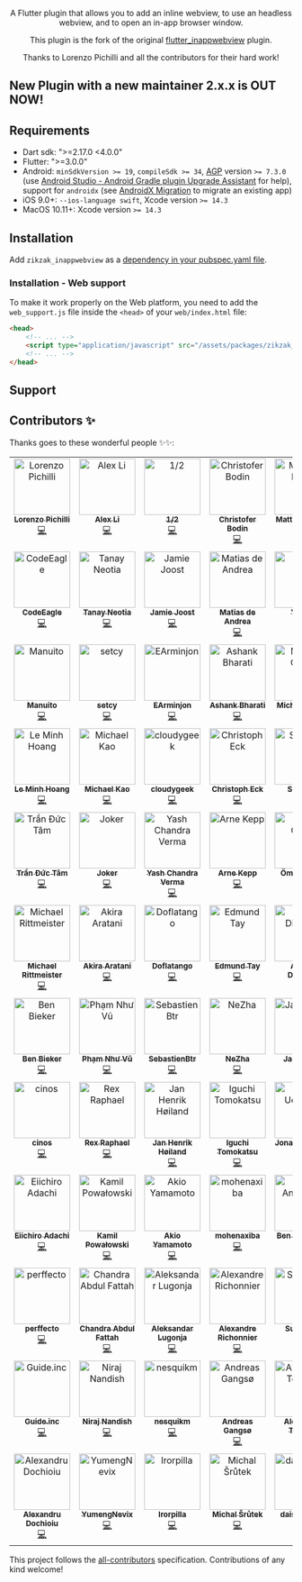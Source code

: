 <div align="center">

A Flutter plugin that allows you to add an inline webview, to use an headless webview, and to open an in-app browser window.

This plugin is the fork of the original [flutter_inappwebview](https://pub.dev/packages/flutter_inappwebview) plugin.

Thanks to Lorenzo Pichilli and all the contributors for their hard work!

</div>

## New Plugin with a new maintainer 2.x.x is OUT NOW!

## Requirements

- Dart sdk: ">=2.17.0 <4.0.0"
- Flutter: ">=3.0.0"
- Android: `minSdkVersion >= 19`, `compileSdk >= 34`, [AGP](https://developer.android.com/build/releases/gradle-plugin) version `>= 7.3.0` (use [Android Studio - Android Gradle plugin Upgrade Assistant](https://developer.android.com/build/agp-upgrade-assistant) for help), support for `androidx` (see [AndroidX Migration](https://flutter.dev/docs/development/androidx-migration) to migrate an existing app)
- iOS 9.0+: `--ios-language swift`, Xcode version `>= 14.3`
- MacOS 10.11+: Xcode version `>= 14.3`

## Installation

Add `zikzak_inappwebview` as a [dependency in your pubspec.yaml file](https://flutter.io/using-packages/).

### Installation - Web support

To make it work properly on the Web platform, you need to add the `web_support.js` file inside the `<head>` of your `web/index.html` file:

```html
<head>
    <!-- ... -->
    <script type="application/javascript" src="/assets/packages/zikzak_inappwebview_web/assets/web/web_support.js" defer></script>
    <!-- ... -->
</head>
```

## Support


## Contributors ✨

Thanks goes to these wonderful people ✨✨:

<!-- ALL-CONTRIBUTORS-LIST:START - Do not remove or modify this section -->
<!-- prettier-ignore-start -->
<!-- markdownlint-disable -->
<table>
  <tbody>
    <tr>
      <td align="center" valign="top" width="14.28%"><a href="https://github.com/pichillilorenzo"><img src="https://avatars.githubusercontent.com/u/5956938?v=4?s=100" width="100px;" alt="Lorenzo Pichilli"/><br /><sub><b>Lorenzo Pichilli</b></sub></a><br /><a href="https://github.com/arrrrny/zikzak_inappwebview/commits?author=pichillilorenzo" title="Code">💻</a></td>
      <td align="center" valign="top" width="14.28%"><a href="https://blog.alexv525.com/"><img src="https://avatars.githubusercontent.com/u/15884415?v=4?s=100" width="100px;" alt="Alex Li"/><br /><sub><b>Alex Li</b></sub></a><br /><a href="https://github.com/arrrrny/zikzak_inappwebview/commits?author=AlexV525" title="Code">💻</a></td>
      <td align="center" valign="top" width="14.28%"><a href="https://github.com/crazecoder"><img src="https://avatars.githubusercontent.com/u/18387906?v=4?s=100" width="100px;" alt="1/2"/><br /><sub><b>1/2</b></sub></a><br /><a href="https://github.com/arrrrny/zikzak_inappwebview/commits?author=crazecoder" title="Code">💻</a></td>
      <td align="center" valign="top" width="14.28%"><a href="https://github.com/cbodin"><img src="https://avatars.githubusercontent.com/u/220255?v=4?s=100" width="100px;" alt="Christofer Bodin"/><br /><sub><b>Christofer Bodin</b></sub></a><br /><a href="https://github.com/arrrrny/zikzak_inappwebview/commits?author=cbodin" title="Code">💻</a></td>
      <td align="center" valign="top" width="14.28%"><a href="https://github.com/matthewlloyd"><img src="https://avatars.githubusercontent.com/u/2041996?v=4?s=100" width="100px;" alt="Matthew Lloyd"/><br /><sub><b>Matthew Lloyd</b></sub></a><br /><a href="https://github.com/arrrrny/zikzak_inappwebview/commits?author=matthewlloyd" title="Code">💻</a></td>
      <td align="center" valign="top" width="14.28%"><a href="https://github.com/carloserazo47"><img src="https://avatars.githubusercontent.com/u/83635384?v=4?s=100" width="100px;" alt="C E"/><br /><sub><b>C E</b></sub></a><br /><a href="https://github.com/arrrrny/zikzak_inappwebview/commits?author=carloserazo47" title="Code">💻</a></td>
      <td align="center" valign="top" width="14.28%"><a href="https://github.com/robsonmeemo"><img src="https://avatars.githubusercontent.com/u/47990393?v=4?s=100" width="100px;" alt="Robson Araujo"/><br /><sub><b>Robson Araujo</b></sub></a><br /><a href="https://github.com/arrrrny/zikzak_inappwebview/commits?author=robsonmeemo" title="Code">💻</a></td>
    </tr>
    <tr>
      <td align="center" valign="top" width="14.28%"><a href="https://codeeagle.github.io/"><img src="https://avatars.githubusercontent.com/u/2311352?v=4?s=100" width="100px;" alt="CodeEagle"/><br /><sub><b>CodeEagle</b></sub></a><br /><a href="https://github.com/arrrrny/zikzak_inappwebview/commits?author=CodeEagle" title="Code">💻</a></td>
      <td align="center" valign="top" width="14.28%"><a href="https://github.com/tneotia"><img src="https://avatars.githubusercontent.com/u/50850142?v=4?s=100" width="100px;" alt="Tanay Neotia"/><br /><sub><b>Tanay Neotia</b></sub></a><br /><a href="https://github.com/arrrrny/zikzak_inappwebview/commits?author=tneotia" title="Code">💻</a></td>
      <td align="center" valign="top" width="14.28%"><a href="https://github.com/panndoraBoo"><img src="https://avatars.githubusercontent.com/u/8928207?v=4?s=100" width="100px;" alt="Jamie Joost"/><br /><sub><b>Jamie Joost</b></sub></a><br /><a href="https://github.com/arrrrny/zikzak_inappwebview/commits?author=panndoraBoo" title="Code">💻</a></td>
      <td align="center" valign="top" width="14.28%"><a href="https://deandreamatias.com/"><img src="https://avatars.githubusercontent.com/u/21011641?v=4?s=100" width="100px;" alt="Matias de Andrea"/><br /><sub><b>Matias de Andrea</b></sub></a><br /><a href="https://github.com/arrrrny/zikzak_inappwebview/commits?author=deandreamatias" title="Code">💻</a></td>
      <td align="center" valign="top" width="14.28%"><a href="https://blog.csdn.net/j550341130"><img src="https://avatars.githubusercontent.com/u/17899073?v=4?s=100" width="100px;" alt="YouCii"/><br /><sub><b>YouCii</b></sub></a><br /><a href="https://github.com/arrrrny/zikzak_inappwebview/commits?author=YouCii" title="Code">💻</a></td>
      <td align="center" valign="top" width="14.28%"><a href="https://github.com/cutzmf"><img src="https://avatars.githubusercontent.com/u/1662033?v=4?s=100" width="100px;" alt="Salnikov Sergey"/><br /><sub><b>Salnikov Sergey</b></sub></a><br /><a href="https://github.com/arrrrny/zikzak_inappwebview/commits?author=cutzmf" title="Code">💻</a></td>
      <td align="center" valign="top" width="14.28%"><a href="https://github.com/a00012025"><img src="https://avatars.githubusercontent.com/u/12824216?v=4?s=100" width="100px;" alt="Po-Jui Chen"/><br /><sub><b>Po-Jui Chen</b></sub></a><br /><a href="https://github.com/arrrrny/zikzak_inappwebview/commits?author=a00012025" title="Code">💻</a></td>
    </tr>
    <tr>
      <td align="center" valign="top" width="14.28%"><a href="https://github.com/Manuito83"><img src="https://avatars.githubusercontent.com/u/4816367?v=4?s=100" width="100px;" alt="Manuito"/><br /><sub><b>Manuito</b></sub></a><br /><a href="https://github.com/arrrrny/zikzak_inappwebview/commits?author=Manuito83" title="Code">💻</a></td>
      <td align="center" valign="top" width="14.28%"><a href="https://github.com/setcy"><img src="https://avatars.githubusercontent.com/u/86180691?v=4?s=100" width="100px;" alt="setcy"/><br /><sub><b>setcy</b></sub></a><br /><a href="https://github.com/arrrrny/zikzak_inappwebview/commits?author=setcy" title="Code">💻</a></td>
      <td align="center" valign="top" width="14.28%"><a href="https://github.com/EArminjon2"><img src="https://avatars.githubusercontent.com/u/92172436?v=4?s=100" width="100px;" alt="EArminjon"/><br /><sub><b>EArminjon</b></sub></a><br /><a href="https://github.com/arrrrny/zikzak_inappwebview/commits?author=EArminjon2" title="Code">💻</a></td>
      <td align="center" valign="top" width="14.28%"><a href="https://www.linkedin.com/in/ashank-bharati-497989127/"><img src="https://avatars.githubusercontent.com/u/22197948?v=4?s=100" width="100px;" alt="Ashank Bharati"/><br /><sub><b>Ashank Bharati</b></sub></a><br /><a href="https://github.com/arrrrny/zikzak_inappwebview/commits?author=ashank96" title="Code">💻</a></td>
      <td align="center" valign="top" width="14.28%"><a href="https://dart.art/"><img src="https://avatars.githubusercontent.com/u/1755207?v=4?s=100" width="100px;" alt="Michael Chow"/><br /><sub><b>Michael Chow</b></sub></a><br /><a href="https://github.com/arrrrny/zikzak_inappwebview/commits?author=chownation" title="Code">💻</a></td>
      <td align="center" valign="top" width="14.28%"><a href="https://github.com/RodXander"><img src="https://avatars.githubusercontent.com/u/23609784?v=4?s=100" width="100px;" alt="Osvaldo Saez"/><br /><sub><b>Osvaldo Saez</b></sub></a><br /><a href="https://github.com/arrrrny/zikzak_inappwebview/commits?author=RodXander" title="Code">💻</a></td>
      <td align="center" valign="top" width="14.28%"><a href="https://github.com/rsydor"><img src="https://avatars.githubusercontent.com/u/79581663?v=4?s=100" width="100px;" alt="rsydor"/><br /><sub><b>rsydor</b></sub></a><br /><a href="https://github.com/arrrrny/zikzak_inappwebview/commits?author=rsydor" title="Code">💻</a></td>
    </tr>
    <tr>
      <td align="center" valign="top" width="14.28%"><a href="https://github.com/hoanglm4"><img src="https://avatars.githubusercontent.com/u/7067757?v=4?s=100" width="100px;" alt="Le Minh Hoang"/><br /><sub><b>Le Minh Hoang</b></sub></a><br /><a href="https://github.com/arrrrny/zikzak_inappwebview/commits?author=hoanglm4" title="Code">💻</a></td>
      <td align="center" valign="top" width="14.28%"><a href="https://github.com/Miiha"><img src="https://avatars.githubusercontent.com/u/3897167?v=4?s=100" width="100px;" alt="Michael Kao"/><br /><sub><b>Michael Kao</b></sub></a><br /><a href="https://github.com/arrrrny/zikzak_inappwebview/commits?author=Miiha" title="Code">💻</a></td>
      <td align="center" valign="top" width="14.28%"><a href="https://github.com/cloudygeek"><img src="https://avatars.githubusercontent.com/u/6059542?v=4?s=100" width="100px;" alt="cloudygeek"/><br /><sub><b>cloudygeek</b></sub></a><br /><a href="https://github.com/arrrrny/zikzak_inappwebview/commits?author=cloudygeek" title="Code">💻</a></td>
      <td align="center" valign="top" width="14.28%"><a href="https://github.com/chreck"><img src="https://avatars.githubusercontent.com/u/8030398?v=4?s=100" width="100px;" alt="Christoph Eck"/><br /><sub><b>Christoph Eck</b></sub></a><br /><a href="https://github.com/arrrrny/zikzak_inappwebview/commits?author=chreck" title="Code">💻</a></td>
      <td align="center" valign="top" width="14.28%"><a href="https://github.com/Ser1ous"><img src="https://avatars.githubusercontent.com/u/4497968?v=4?s=100" width="100px;" alt="Ser1ous"/><br /><sub><b>Ser1ous</b></sub></a><br /><a href="https://github.com/arrrrny/zikzak_inappwebview/commits?author=Ser1ous" title="Code">💻</a></td>
      <td align="center" valign="top" width="14.28%"><a href="https://spacelaunchnow.me/"><img src="https://avatars.githubusercontent.com/u/4519230?v=4?s=100" width="100px;" alt="Caleb Jones"/><br /><sub><b>Caleb Jones</b></sub></a><br /><a href="https://github.com/arrrrny/zikzak_inappwebview/commits?author=ItsCalebJones" title="Code">💻</a></td>
      <td align="center" valign="top" width="14.28%"><a href="https://sungazer.io/"><img src="https://avatars.githubusercontent.com/u/6215122?v=4?s=100" width="100px;" alt="Saverio Murgia"/><br /><sub><b>Saverio Murgia</b></sub></a><br /><a href="https://github.com/arrrrny/zikzak_inappwebview/commits?author=savy-91" title="Code">💻</a></td>
    </tr>
    <tr>
      <td align="center" valign="top" width="14.28%"><a href="https://github.com/tranductam2802"><img src="https://avatars.githubusercontent.com/u/4957579?v=4?s=100" width="100px;" alt="Trần Đức Tâm"/><br /><sub><b>Trần Đức Tâm</b></sub></a><br /><a href="https://github.com/arrrrny/zikzak_inappwebview/commits?author=tranductam2802" title="Code">💻</a></td>
      <td align="center" valign="top" width="14.28%"><a href="https://pcqpcq.me/"><img src="https://avatars.githubusercontent.com/u/1411571?v=4?s=100" width="100px;" alt="Joker"/><br /><sub><b>Joker</b></sub></a><br /><a href="https://github.com/arrrrny/zikzak_inappwebview/commits?author=pcqpcq" title="Code">💻</a></td>
      <td align="center" valign="top" width="14.28%"><a href="https://www.linkedin.com/in/ycv005/"><img src="https://avatars.githubusercontent.com/u/26734819?v=4?s=100" width="100px;" alt="Yash Chandra Verma"/><br /><sub><b>Yash Chandra Verma</b></sub></a><br /><a href="https://github.com/arrrrny/zikzak_inappwebview/commits?author=ycv005" title="Code">💻</a></td>
      <td align="center" valign="top" width="14.28%"><a href="https://github.com/arneke"><img src="https://avatars.githubusercontent.com/u/425235?v=4?s=100" width="100px;" alt="Arne Kepp"/><br /><sub><b>Arne Kepp</b></sub></a><br /><a href="https://github.com/arrrrny/zikzak_inappwebview/commits?author=arneke" title="Code">💻</a></td>
      <td align="center" valign="top" width="14.28%"><a href="https://omralcrt.github.io/"><img src="https://avatars.githubusercontent.com/u/12418327?v=4?s=100" width="100px;" alt="Ömral Cörüt"/><br /><sub><b>Ömral Cörüt</b></sub></a><br /><a href="https://github.com/arrrrny/zikzak_inappwebview/commits?author=omralcrt" title="Code">💻</a></td>
      <td align="center" valign="top" width="14.28%"><a href="https://github.com/albatrosify"><img src="https://avatars.githubusercontent.com/u/64252708?v=4?s=100" width="100px;" alt="LrdHelmchen"/><br /><sub><b>LrdHelmchen</b></sub></a><br /><a href="https://github.com/arrrrny/zikzak_inappwebview/commits?author=albatrosify" title="Code">💻</a></td>
      <td align="center" valign="top" width="14.28%"><a href="https://ungapps.com/"><img src="https://avatars.githubusercontent.com/u/8141036?v=4?s=100" width="100px;" alt="Steven Gunanto"/><br /><sub><b>Steven Gunanto</b></sub></a><br /><a href="https://github.com/arrrrny/zikzak_inappwebview/commits?author=gunantosteven" title="Code">💻</a></td>
    </tr>
    <tr>
      <td align="center" valign="top" width="14.28%"><a href="https://schlau.bi/"><img src="https://avatars.githubusercontent.com/u/16060205?v=4?s=100" width="100px;" alt="Michael Rittmeister"/><br /><sub><b>Michael Rittmeister</b></sub></a><br /><a href="https://github.com/arrrrny/zikzak_inappwebview/commits?author=DRSchlaubi" title="Code">💻</a></td>
      <td align="center" valign="top" width="14.28%"><a href="https://aakira.app/"><img src="https://avatars.githubusercontent.com/u/3386962?v=4?s=100" width="100px;" alt="Akira Aratani"/><br /><sub><b>Akira Aratani</b></sub></a><br /><a href="https://github.com/arrrrny/zikzak_inappwebview/commits?author=AAkira" title="Code">💻</a></td>
      <td align="center" valign="top" width="14.28%"><a href="https://github.com/Doflatango"><img src="https://avatars.githubusercontent.com/u/3091033?v=4?s=100" width="100px;" alt="Doflatango"/><br /><sub><b>Doflatango</b></sub></a><br /><a href="https://github.com/arrrrny/zikzak_inappwebview/commits?author=Doflatango" title="Code">💻</a></td>
      <td align="center" valign="top" width="14.28%"><a href="https://github.com/Eddayy"><img src="https://avatars.githubusercontent.com/u/17043852?v=4?s=100" width="100px;" alt="Edmund Tay"/><br /><sub><b>Edmund Tay</b></sub></a><br /><a href="https://github.com/arrrrny/zikzak_inappwebview/commits?author=Eddayy" title="Code">💻</a></td>
      <td align="center" valign="top" width="14.28%"><a href="https://andreidiaconu.com/"><img src="https://avatars.githubusercontent.com/u/1402046?v=4?s=100" width="100px;" alt="Andrei Diaconu"/><br /><sub><b>Andrei Diaconu</b></sub></a><br /><a href="https://github.com/arrrrny/zikzak_inappwebview/commits?author=andreidiaconu" title="Code">💻</a></td>
      <td align="center" valign="top" width="14.28%"><a href="https://github.com/plateaukao"><img src="https://avatars.githubusercontent.com/u/4084738?v=4?s=100" width="100px;" alt="Daniel Kao"/><br /><sub><b>Daniel Kao</b></sub></a><br /><a href="https://github.com/arrrrny/zikzak_inappwebview/commits?author=plateaukao" title="Code">💻</a></td>
      <td align="center" valign="top" width="14.28%"><a href="https://github.com/xtyxtyx"><img src="https://avatars.githubusercontent.com/u/15033141?v=4?s=100" width="100px;" alt="xuty"/><br /><sub><b>xuty</b></sub></a><br /><a href="https://github.com/arrrrny/zikzak_inappwebview/commits?author=xtyxtyx" title="Code">💻</a></td>
    </tr>
    <tr>
      <td align="center" valign="top" width="14.28%"><a href="https://bieker.ninja/"><img src="https://avatars.githubusercontent.com/u/818880?v=4?s=100" width="100px;" alt="Ben Bieker"/><br /><sub><b>Ben Bieker</b></sub></a><br /><a href="https://github.com/arrrrny/zikzak_inappwebview/commits?author=wwwdata" title="Code">💻</a></td>
      <td align="center" valign="top" width="14.28%"><a href="https://github.com/phamnhuvu-dev"><img src="https://avatars.githubusercontent.com/u/22906656?v=4?s=100" width="100px;" alt="Phạm Như Vũ"/><br /><sub><b>Phạm Như Vũ</b></sub></a><br /><a href="https://github.com/arrrrny/zikzak_inappwebview/commits?author=phamnhuvu-dev" title="Code">💻</a></td>
      <td align="center" valign="top" width="14.28%"><a href="https://github.com/SebastienBtr"><img src="https://avatars.githubusercontent.com/u/18089010?v=4?s=100" width="100px;" alt="SebastienBtr"/><br /><sub><b>SebastienBtr</b></sub></a><br /><a href="https://github.com/arrrrny/zikzak_inappwebview/commits?author=SebastienBtr" title="Code">💻</a></td>
      <td align="center" valign="top" width="14.28%"><a href="https://github.com/fattiger00"><img src="https://avatars.githubusercontent.com/u/38494401?v=4?s=100" width="100px;" alt="NeZha"/><br /><sub><b>NeZha</b></sub></a><br /><a href="https://github.com/arrrrny/zikzak_inappwebview/commits?author=fattiger00" title="Code">💻</a></td>
      <td align="center" valign="top" width="14.28%"><a href="https://github.com/klydra"><img src="https://avatars.githubusercontent.com/u/40038209?v=4?s=100" width="100px;" alt="Jan Klinge"/><br /><sub><b>Jan Klinge</b></sub></a><br /><a href="https://github.com/arrrrny/zikzak_inappwebview/commits?author=klydra" title="Code">💻</a></td>
      <td align="center" valign="top" width="14.28%"><a href="https://github.com/PauloDurrerMelo"><img src="https://avatars.githubusercontent.com/u/29310557?v=4?s=100" width="100px;" alt="PauloDurrerMelo"/><br /><sub><b>PauloDurrerMelo</b></sub></a><br /><a href="https://github.com/arrrrny/zikzak_inappwebview/commits?author=PauloDurrerMelo" title="Code">💻</a></td>
      <td align="center" valign="top" width="14.28%"><a href="https://github.com/benmeemo"><img src="https://avatars.githubusercontent.com/u/47991706?v=4?s=100" width="100px;" alt="benmeemo"/><br /><sub><b>benmeemo</b></sub></a><br /><a href="https://github.com/arrrrny/zikzak_inappwebview/commits?author=benmeemo" title="Code">💻</a></td>
    </tr>
    <tr>
      <td align="center" valign="top" width="14.28%"><a href="https://github.com/cinos1"><img src="https://avatars.githubusercontent.com/u/19343437?v=4?s=100" width="100px;" alt="cinos"/><br /><sub><b>cinos</b></sub></a><br /><a href="https://github.com/arrrrny/zikzak_inappwebview/commits?author=cinos1" title="Code">💻</a></td>
      <td align="center" valign="top" width="14.28%"><a href="https://xraph.com/"><img src="https://avatars.githubusercontent.com/u/11243590?v=4?s=100" width="100px;" alt="Rex Raphael"/><br /><sub><b>Rex Raphael</b></sub></a><br /><a href="https://github.com/arrrrny/zikzak_inappwebview/commits?author=juicycleff" title="Code">💻</a></td>
      <td align="center" valign="top" width="14.28%"><a href="https://github.com/Sense545"><img src="https://avatars.githubusercontent.com/u/769406?v=4?s=100" width="100px;" alt="Jan Henrik Høiland"/><br /><sub><b>Jan Henrik Høiland</b></sub></a><br /><a href="https://github.com/arrrrny/zikzak_inappwebview/commits?author=Sense545" title="Code">💻</a></td>
      <td align="center" valign="top" width="14.28%"><a href="https://github.com/igtm"><img src="https://avatars.githubusercontent.com/u/6331737?v=4?s=100" width="100px;" alt="Iguchi Tomokatsu"/><br /><sub><b>Iguchi Tomokatsu</b></sub></a><br /><a href="https://github.com/arrrrny/zikzak_inappwebview/commits?author=igtm" title="Code">💻</a></td>
      <td align="center" valign="top" width="14.28%"><a href="https://uekoetter.dev/"><img src="https://avatars.githubusercontent.com/u/1270149?v=4?s=100" width="100px;" alt="Jonas Uekötter"/><br /><sub><b>Jonas Uekötter</b></sub></a><br /><a href="https://github.com/arrrrny/zikzak_inappwebview/commits?author=ueman" title="Documentation">📖</a></td>
      <td align="center" valign="top" width="14.28%"><a href="https://github.com/emakar"><img src="https://avatars.githubusercontent.com/u/7767193?v=4?s=100" width="100px;" alt="emakar"/><br /><sub><b>emakar</b></sub></a><br /><a href="https://github.com/arrrrny/zikzak_inappwebview/commits?author=emakar" title="Code">💻</a></td>
      <td align="center" valign="top" width="14.28%"><a href="https://weibo.com/magicrolan"><img src="https://avatars.githubusercontent.com/u/671431?v=4?s=100" width="100px;" alt="liasica"/><br /><sub><b>liasica</b></sub></a><br /><a href="https://github.com/arrrrny/zikzak_inappwebview/commits?author=liasica" title="Code">💻</a></td>
    </tr>
    <tr>
      <td align="center" valign="top" width="14.28%"><a href="https://github.com/addie9000"><img src="https://avatars.githubusercontent.com/u/2036910?v=4?s=100" width="100px;" alt="Eiichiro Adachi"/><br /><sub><b>Eiichiro Adachi</b></sub></a><br /><a href="https://github.com/arrrrny/zikzak_inappwebview/commits?author=addie9000" title="Code">💻</a></td>
      <td align="center" valign="top" width="14.28%"><a href="https://github.com/kamilpowalowski"><img src="https://avatars.githubusercontent.com/u/83073?v=4?s=100" width="100px;" alt="Kamil Powałowski"/><br /><sub><b>Kamil Powałowski</b></sub></a><br /><a href="https://github.com/arrrrny/zikzak_inappwebview/commits?author=kamilpowalowski" title="Code">💻</a></td>
      <td align="center" valign="top" width="14.28%"><a href="https://github.com/akioyamamoto1977"><img src="https://avatars.githubusercontent.com/u/429219?v=4?s=100" width="100px;" alt="Akio Yamamoto"/><br /><sub><b>Akio Yamamoto</b></sub></a><br /><a href="https://github.com/arrrrny/zikzak_inappwebview/commits?author=akioyamamoto1977" title="Code">💻</a></td>
      <td align="center" valign="top" width="14.28%"><a href="https://github.com/mohenaxiba"><img src="https://avatars.githubusercontent.com/u/7977540?v=4?s=100" width="100px;" alt="mohenaxiba"/><br /><sub><b>mohenaxiba</b></sub></a><br /><a href="https://github.com/arrrrny/zikzak_inappwebview/commits?author=mohenaxiba" title="Code">💻</a></td>
      <td align="center" valign="top" width="14.28%"><a href="https://www.acidic.co.nz"><img src="https://avatars.githubusercontent.com/u/1319813?v=4?s=100" width="100px;" alt="Ben Anderson"/><br /><sub><b>Ben Anderson</b></sub></a><br /><a href="https://github.com/arrrrny/zikzak_inappwebview/commits?author=bagedevimo" title="Code">💻</a></td>
      <td align="center" valign="top" width="14.28%"><a href="https://github.com/daanporon"><img src="https://avatars.githubusercontent.com/u/71901?v=4?s=100" width="100px;" alt="Daan Poron"/><br /><sub><b>Daan Poron</b></sub></a><br /><a href="#security-daanporon" title="Security">🛡️</a></td>
      <td align="center" valign="top" width="14.28%"><a href="https://yuki0311.com"><img src="https://avatars.githubusercontent.com/u/34892635?v=4?s=100" width="100px;" alt="ふぁ"/><br /><sub><b>ふぁ</b></sub></a><br /><a href="https://github.com/arrrrny/zikzak_inappwebview/commits?author=fa0311" title="Code">💻</a></td>
    </tr>
    <tr>
      <td align="center" valign="top" width="14.28%"><a href="https://github.com/perffecto"><img src="https://avatars.githubusercontent.com/u/2116618?v=4?s=100" width="100px;" alt="perffecto"/><br /><sub><b>perffecto</b></sub></a><br /><a href="https://github.com/arrrrny/zikzak_inappwebview/commits?author=perffecto" title="Code">💻</a></td>
      <td align="center" valign="top" width="14.28%"><a href="https://www.linkedin.com/in/chandra-abdul-fattah"><img src="https://avatars.githubusercontent.com/u/16184998?v=4?s=100" width="100px;" alt="Chandra Abdul Fattah"/><br /><sub><b>Chandra Abdul Fattah</b></sub></a><br /><a href="https://github.com/arrrrny/zikzak_inappwebview/commits?author=chandrabezzo" title="Code">💻</a></td>
      <td align="center" valign="top" width="14.28%"><a href="https://www.bebilica.rs/"><img src="https://avatars.githubusercontent.com/u/41632269?v=4?s=100" width="100px;" alt="Aleksandar Lugonja"/><br /><sub><b>Aleksandar Lugonja</b></sub></a><br /><a href="https://github.com/arrrrny/zikzak_inappwebview/commits?author=LugonjaAleksandar" title="Code">💻</a></td>
      <td align="center" valign="top" width="14.28%"><a href="https://www.hera.cc"><img src="https://avatars.githubusercontent.com/u/534840?v=4?s=100" width="100px;" alt="Alexandre Richonnier"/><br /><sub><b>Alexandre Richonnier</b></sub></a><br /><a href="https://github.com/arrrrny/zikzak_inappwebview/commits?author=heralight" title="Code">💻</a></td>
      <td align="center" valign="top" width="14.28%"><a href="https://github.com/Sunbreak"><img src="https://avatars.githubusercontent.com/u/7928961?v=4?s=100" width="100px;" alt="Sunbreak"/><br /><sub><b>Sunbreak</b></sub></a><br /><a href="https://github.com/arrrrny/zikzak_inappwebview/commits?author=Sunbreak" title="Code">💻</a></td>
      <td align="center" valign="top" width="14.28%"><a href="https://github.com/cslee"><img src="https://avatars.githubusercontent.com/u/590752?v=4?s=100" width="100px;" alt="Eric Lee"/><br /><sub><b>Eric Lee</b></sub></a><br /><a href="https://github.com/arrrrny/zikzak_inappwebview/commits?author=cslee" title="Documentation">📖</a></td>
      <td align="center" valign="top" width="14.28%"><a href="https://github.com/KhatibFX"><img src="https://avatars.githubusercontent.com/u/5616640?v=4?s=100" width="100px;" alt="KhatibFX"/><br /><sub><b>KhatibFX</b></sub></a><br /><a href="https://github.com/arrrrny/zikzak_inappwebview/commits?author=KhatibFX" title="Code">💻</a></td>
    </tr>
    <tr>
      <td align="center" valign="top" width="14.28%"><a href="https://www.guide.inc"><img src="https://avatars.githubusercontent.com/u/106543148?v=4?s=100" width="100px;" alt="Guide.inc"/><br /><sub><b>Guide.inc</b></sub></a><br /><a href="https://github.com/arrrrny/zikzak_inappwebview/commits?author=guide-flutter" title="Code">💻</a></td>
      <td align="center" valign="top" width="14.28%"><a href="https://github.com/Nirajn2311"><img src="https://avatars.githubusercontent.com/u/36357875?v=4?s=100" width="100px;" alt="Niraj Nandish"/><br /><sub><b>Niraj Nandish</b></sub></a><br /><a href="https://github.com/arrrrny/zikzak_inappwebview/commits?author=Nirajn2311" title="Code">💻</a></td>
      <td align="center" valign="top" width="14.28%"><a href="https://github.com/nesquikm"><img src="https://avatars.githubusercontent.com/u/3867874?v=4?s=100" width="100px;" alt="nesquikm"/><br /><sub><b>nesquikm</b></sub></a><br /><a href="https://github.com/arrrrny/zikzak_inappwebview/commits?author=nesquikm" title="Code">💻</a></td>
      <td align="center" valign="top" width="14.28%"><a href="https://github.com/andreasgangso"><img src="https://avatars.githubusercontent.com/u/727125?v=4?s=100" width="100px;" alt="Andreas Gangsø"/><br /><sub><b>Andreas Gangsø</b></sub></a><br /><a href="https://github.com/arrrrny/zikzak_inappwebview/commits?author=andreasgangso" title="Code">💻</a></td>
      <td align="center" valign="top" width="14.28%"><a href="https://github.com/AlexT84"><img src="https://avatars.githubusercontent.com/u/80742383?v=4?s=100" width="100px;" alt="Alexandru Terente"/><br /><sub><b>Alexandru Terente</b></sub></a><br /><a href="https://github.com/arrrrny/zikzak_inappwebview/commits?author=AlexT84" title="Code">💻</a></td>
      <td align="center" valign="top" width="14.28%"><a href="https://github.com/darkang3lz92"><img src="https://avatars.githubusercontent.com/u/33158127?v=4?s=100" width="100px;" alt="Dango Mango"/><br /><sub><b>Dango Mango</b></sub></a><br /><a href="https://github.com/arrrrny/zikzak_inappwebview/commits?author=darkang3lz92" title="Code">💻</a></td>
      <td align="center" valign="top" width="14.28%"><a href="https://medium.com/@m-zimmermann1"><img src="https://avatars.githubusercontent.com/u/72440045?v=4?s=100" width="100px;" alt="Max Zimmermann"/><br /><sub><b>Max Zimmermann</b></sub></a><br /><a href="https://github.com/arrrrny/zikzak_inappwebview/commits?author=maxmitz" title="Code">💻</a></td>
    </tr>
    <tr>
      <td align="center" valign="top" width="14.28%"><a href="https://www.linkedin.com/in/alexandru-dochioiu/"><img src="https://avatars.githubusercontent.com/u/38853913?v=4?s=100" width="100px;" alt="Alexandru Dochioiu"/><br /><sub><b>Alexandru Dochioiu</b></sub></a><br /><a href="https://github.com/arrrrny/zikzak_inappwebview/commits?author=AlexDochioiu" title="Code">💻</a></td>
      <td align="center" valign="top" width="14.28%"><a href="https://github.com/YumengNevix"><img src="https://avatars.githubusercontent.com/u/137131451?v=4?s=100" width="100px;" alt="YumengNevix"/><br /><sub><b>YumengNevix</b></sub></a><br /><a href="https://github.com/arrrrny/zikzak_inappwebview/commits?author=YumengNevix" title="Code">💻</a></td>
      <td align="center" valign="top" width="14.28%"><a href="https://github.com/lrorpilla"><img src="https://avatars.githubusercontent.com/u/11363922?v=4?s=100" width="100px;" alt="lrorpilla"/><br /><sub><b>lrorpilla</b></sub></a><br /><a href="https://github.com/arrrrny/zikzak_inappwebview/commits?author=lrorpilla" title="Code">💻</a></td>
      <td align="center" valign="top" width="14.28%"><a href="https://github.com/michalsrutek"><img src="https://avatars.githubusercontent.com/u/35694712?v=4?s=100" width="100px;" alt="Michal Šrůtek"/><br /><sub><b>Michal Šrůtek</b></sub></a><br /><a href="https://github.com/arrrrny/zikzak_inappwebview/commits?author=michalsrutek" title="Code">💻</a></td>
      <td align="center" valign="top" width="14.28%"><a href="https://github.com/daisukeueta"><img src="https://avatars.githubusercontent.com/u/122339799?v=4?s=100" width="100px;" alt="daisukeueta"/><br /><sub><b>daisukeueta</b></sub></a><br /><a href="https://github.com/arrrrny/zikzak_inappwebview/commits?author=daisukeueta" title="Code">💻</a></td>
      <td align="center" valign="top" width="14.28%"><a href="https://github.com/ryanhz"><img src="https://avatars.githubusercontent.com/u/1142612?v=4?s=100" width="100px;" alt="Ryan"/><br /><sub><b>Ryan</b></sub></a><br /><a href="https://github.com/arrrrny/zikzak_inappwebview/commits?author=ryanhz" title="Code">💻</a></td>
      <td align="center" valign="top" width="14.28%"><a href="https://github.com/MrLightful"><img src="https://avatars.githubusercontent.com/u/14923964?v=4?s=100" width="100px;" alt="Roman"/><br /><sub><b>Roman</b></sub></a><br /><a href="https://github.com/arrrrny/zikzak_inappwebview/commits?author=MrLightful" title="Code">💻</a></td>
      </tr>
  </tbody>
</table>

<!-- markdownlint-restore -->
<!-- prettier-ignore-end -->

<!-- ALL-CONTRIBUTORS-LIST:END -->

This project follows the [all-contributors](https://github.com/all-contributors/all-contributors) specification. Contributions of any kind welcome!
